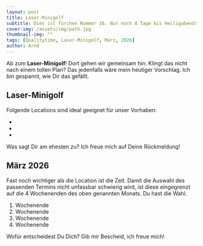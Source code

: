 ```yaml
---
layout: post
title: Laser-Minigolf
subtitle: Dies ist Türchen Nummer 16. Nur noch 8 Tage bis Heiligabend!
cover-img: /assets/img/path.jpg
thumbnail-img: ""
tags: [Qualitytime, Laser-Minigolf, März, 2026]
author: Arnd
---
```


Ab zum **Laser-Minigolf**! Dort gehen wir gemeinsam hin. Klingt das nicht nach einem tollen Plan? Das jedenfalls wäre mein heutiger Vorschlag. Ich bin gespannt, wie Dir das gefällt.

## Laser-Minigolf

Folgende Locations sind ideal geeignet für unser Vorhaben: 
* []()
* []()
* []()

Was sagt Dir am ehesten zu? Ich freue mich auf Deine Rückmeldung!

## März 2026

Fast noch wichtiger als die Location ist die Zeit. Damit die Auswahl des passenden Termins nicht unfassbar schwierig wird, ist diese eingegrenzt auf die 4 Wochenenden des oben genannten Monats. Du hast die Wahl. 

1. Wochenende 
2. Wochenende
3. Wochenende
4. Wochenende

Wofür entscheidest Du Dich? Gib mir Bescheid, ich freue mich!
